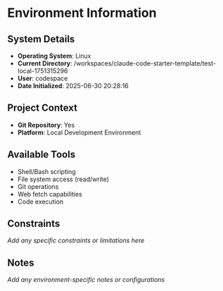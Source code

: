 <!-- This file gives specific information about the environment that Claude is running in -->

# Environment Information

## System Details
- **Operating System**: Linux
- **Current Directory**: /workspaces/claude-code-starter-template/test-local-1751315296
- **User**: codespace
- **Date Initialized**: 2025-06-30 20:28:16

## Project Context
- **Git Repository**: Yes
- **Platform**: Local Development Environment

## Available Tools
- Shell/Bash scripting
- File system access (read/write)
- Git operations
- Web fetch capabilities
- Code execution

## Constraints
_Add any specific constraints or limitations here_

## Notes
_Add any environment-specific notes or configurations_
